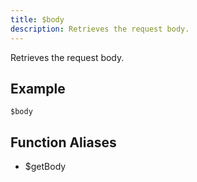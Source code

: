 ```yaml
---
title: $body
description: Retrieves the request body.
---
```


Retrieves the request body.
## Example
```
$body
```
## Function Aliases
- $getBody